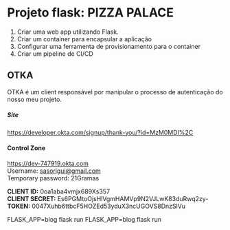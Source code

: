 # Projeto flask: PIZZA PALACE

1. Criar uma web app utilizando Flask.
2. Criar um container para encapsular a aplicação
3. Configurar uma ferramenta de provisionamento para o container
4. Criar um pipeline de CI/CD


## OTKA
OTKA é um client responsável por manipular o processo de autenticação do nosso meu projeto.  

##### Site
https://developer.okta.com/signup/thank-you/?id=MzM0MDI%2C  
#### Control Zone
https://dev-747919.okta.com  
Username:	sasorigui@gmail.com  
Temporary password:	21Gramas

**CLIENT ID:** 0oa1aba4vmjx689Xs357  
**CLIENT SECRET:** Es6PGMtoOjsHlVgmHAMVp9N2VJLwK83duRwq2zy-  
**TOKEN:** 0047Xuhb6ttbcF5HOZEd53yduX3ncUGOVS8DnzSlVu

  FLASK_APP=blog flask run
FLASK_APP=blog flask run
